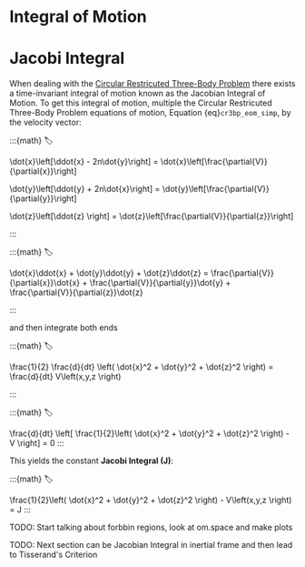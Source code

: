 # Integral of Motion

# Jacobi Integral

When dealing with the [Circular Restricuted Three-Body Problem](cr3bp.md) there exists a time-invariant integral of motion known as the Jacobian Integral of Motion. To get this integral of motion, multiple the Circular Restricuted Three-Body Problem equations of motion, Equation {eq}`cr3bp_eom_simp`, by the velocity vector:

:::{math}
:label: 

\dot{x}\left[\ddot{x} - 2n\dot{y}\right] = \dot{x}\left[\frac{\partial{V}}{\partial{x}}\right]

\dot{y}\left[\ddot{y} + 2n\dot{x}\right] = \dot{y}\left[\frac{\partial{V}}{\partial{y}}\right]

\dot{z}\left[\ddot{z} \right] = \dot{z}\left[\frac{\partial{V}}{\partial{z}}\right]

:::

:::{math}
:label: 

\dot{x}\ddot{x} + \dot{y}\ddot{y} + \dot{z}\ddot{z} = \frac{\partial{V}}{\partial{x}}\dot{x} + \frac{\partial{V}}{\partial{y}}\dot{y} + \frac{\partial{V}}{\partial{z}}\dot{z}

:::

and then integrate both ends

:::{math}
:label: 

\frac{1}{2} \frac{d}{dt} \left( \dot{x}^2 + \dot{y}^2 + \dot{z}^2 \right) = \frac{d}{dt} V\left(x,y,z \right)

:::

:::{math}
:label: 

\frac{d}{dt} \left[ \frac{1}{2}\left( \dot{x}^2 + \dot{y}^2 + \dot{z}^2 \right) - V \right] = 0
:::

This yields the constant **Jacobi Integral (J)**: 

:::{math}
:label: 

\frac{1}{2}\left( \dot{x}^2 + \dot{y}^2 + \dot{z}^2 \right) - V\left(x,y,z \right) = J 
:::


TODO: Start talking about forbbin regions, look at om.space and make plots

TODO: Next section can be Jacobian Integral in inertial frame and then lead to Tisserand's Criterion

